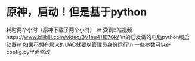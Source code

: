 # 原神，启动！但是基于python
耗时两个小时（原神下载了两个小时） \n
受到b站视频https://www.bilibili.com/video/BV1hu411E7Gk/ \n的启发做的电脑python版启动器\n
如果不想有烦人的UAC就要以管理员身份运行\n
一些参数可以在config.py里面修改
